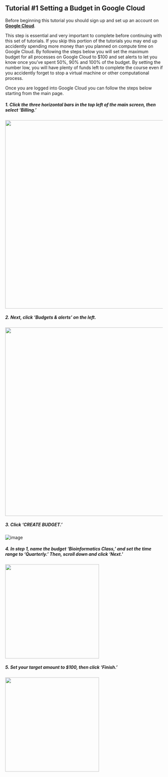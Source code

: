 ## Tutorial #1 Setting a Budget in Google Cloud

Before beginning this tutorial you should sign up and set up an account on **[Google Cloud](https://cloud.google.com)**.


This step is essential and very important to complete before continuing with this set of tutorials. If you skip this portion of the tutorials you may end up accidently spending more money than you planned on compute time on Google Cloud. By following the steps below you will set the maximum budget for all processes on Google Cloud to $100 and set alerts to let you know once you’ve spent 50%, 90% and 100% of the budget. By setting the number low, you will have plenty of funds left to complete the course even if you accidently forget to stop a virtual machine or other computational process.

Once you are logged into Google Cloud you can follow the steps below starting from the main page.

##### 1.	Click the three horizontal bars in the top left of the main screen, then select ‘Billing.’

 <img src="https://user-images.githubusercontent.com/17323363/176060997-04ed7c58-fe1a-4c26-84fa-5df9d87bd746.png" width="600">
 
##### 2.	Next, click ‘Budgets & alerts’ on the left.

<img src="https://user-images.githubusercontent.com/17323363/176061088-06d9610c-47e2-4cda-8867-50356d15e3b0.png" width="600">
 
##### 3.	Click ‘CREATE BUDGET.’

![image](https://user-images.githubusercontent.com/17323363/176061115-f74b4813-83fd-4069-af9b-79ae708b4a5f.png)
 
##### 4.	In step 1, name the budget ‘Bioinformatics Class,’ and set the time range to ‘Quarterly.’ Then, scroll down and click ‘Next.’

<img src="https://user-images.githubusercontent.com/17323363/176061154-381bcf2b-d574-4bc3-9633-af68ce1da474.png" width="300">
 
##### 5.	Set your target amount to $100, then click ‘Finish.’
 
<img src="https://user-images.githubusercontent.com/17323363/176061193-37a0b7be-8252-48c6-a794-8d16d5a64895.png" width="300">

